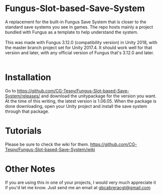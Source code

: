 # Fungus-Slot-based-Save-System
A replacement for the built-in Fungus Save System that is closer to the standard save systems you see in games. The repo hosts mainly a project bundled with Fungus as a template to help understand the system.
<br/><br/>
This was made with Fungus 3.12.0 (compatibility version) in Unity 2018, with the master branch project set for Unity 2017.4. It should work well for that version and later, with any official version of Fungus that's 3.12.0 and later.
<br/><br/>

# Installation
Go to https://github.com/CG-Tespy/Fungus-Slot-based-Save-System/releases/ and download the unitypackage for the version you want. At the time of this writing, the latest version is 1.06.05. When the package is done downloading, open your Unity project and install the save system through that package.

# Tutorials
Please be sure to check the wiki for them. https://github.com/CG-Tespy/Fungus-Slot-based-Save-System/wiki

# Other Notes

If you are using this in one of your projects, I would very much appreciate it if you'd let me know. Just send me an email at gbcabreracgt@gmail.com
